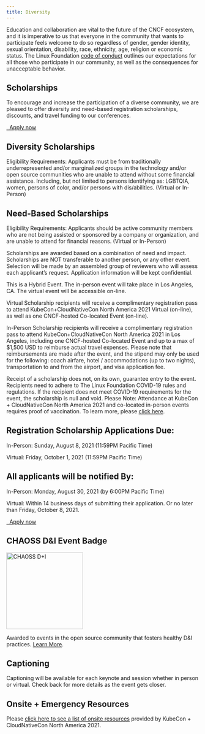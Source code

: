 ```yaml
---
title: Diversity
---
```


Education and collaboration are vital to the future of the CNCF ecosystem, and
it is imperative to us that everyone in the community that wants to participate
feels welcome to do so regardless of gender, gender identity, sexual
orientation, disability, race, ethnicity, age, religion or economic status. The
Linux Foundation [code of conduct](https://events.linuxfoundation.org/kubecon-cloudnativecon-north-america/attend/code-of-conduct/)
outlines our expectations for all those who participate in our community, as
well as the consequences for unacceptable behavior.

<!-- TODO
Please view the transparency report [Link to be provided] for opt-in statistics
from the PromCon Online 2021 on May 3, 2021.
-->

## Scholarships

To encourage and increase the participation of a diverse community, we are pleased to offer diversity and need-based registration scholarships, discounts, and travel funding to our conferences.

<a class="btn btn-lg btn-default" href="https://www.surveymonkey.com/r/Co-LoScholarshipNA21" target="_blank" role="button">
  <i class="fa fa-pen-field"></i>&nbsp;&nbsp;Apply now
</a>

## Diversity Scholarships

Eligibility Requirements: Applicants must be from traditionally underrepresented and/or marginalized groups in the technology and/or open source communities who are unable to attend without some financial assistance. Including, but not limited to persons identifying as: LGBTQIA, women, persons of color, and/or persons with dis/abilities. (Virtual or In-Person)

## Need-Based Scholarships

Eligibility Requirements:  Applicants should be active community members who are not being assisted or sponsored by a company or organization, and are unable to attend for financial reasons. (Virtual or In-Person)

Scholarships are awarded based on a combination of need and impact. Scholarships are NOT transferable to another person, or any other event. Selection will be made by an assembled group of reviewers who will assess each applicant’s request. Application information will be kept confidential.

This is a Hybrid Event. The in-person event will take place in Los Angeles, CA. The virtual event will be accessible on-line.

Virtual Scholarship recipients will receive a complimentary registration pass to attend KubeCon+CloudNativeCon North America 2021 Virtual (on-line), as well as one CNCF-hosted Co-located Event (on-line).

In-Person Scholarship recipients will receive a complimentary registration pass to attend KubeCon+CloudNativeCon North America 2021 in Los Angeles, including one CNCF-hosted Co-located Event and up to a max of $1,500 USD to reimburse actual travel expenses. Please note that reimbursements are made after the event, and the stipend may only be used for the following: coach airfare, hotel / accommodations (up to two nights), transportation to and from the airport, and visa application fee.

Receipt of a scholarship does not, on its own, guarantee entry to the event. Recipients need to adhere to The Linux Foundation COVID-19 rules and regulations. If the recipient does not meet COVID-19 requirements for the event, the scholarship is null and void. Please Note: Attendance at KubeCon + CloudNativeCon North America 2021 and co-located in-person events requires proof of vaccination. To learn more, please [click here](https://www.linuxfoundation.org/blog/adoption-of-a-covid-19-vaccine-required-approach-for-our-fall-2021-event-line-up/).

## Registration Scholarship Applications Due:

In-Person: Sunday, August 8, 2021 (11:59PM Pacific Time)

Virtual: Friday, October 1, 2021 (11:59PM Pacific Time)

## All applicants will be notified By:

In-Person: Monday, August 30, 2021 (by 6:00PM Pacific Time)

Virtual: Within 14 business days of submitting their application. Or no later than Friday, October 8, 2021.

<a class="btn btn-lg btn-default" href="https://www.surveymonkey.com/r/Co-LoScholarshipNA21" target="_blank" role="button">
  <i class="fa fa-pen-field"></i>&nbsp;&nbsp;Apply now
</a>

## CHAOSS D&I Event Badge

<a href="https://chaoss.community/"><img src="/assets/CHAOSS_D+I_gold.svg" alt="CHAOSS D+I" style="width: 200px"></a>

Awarded to events in the open source community that fosters healthy D&I
practices. <a href="https://chaoss.community/diversity-and-inclusion-badging/">Learn More</a>.


## Captioning

Captioning will be available for each keynote and session whether in person or virtual. Check back for more details as the event gets closer.

## Onsite + Emergency Resources

Please [click here to see a list of onsite resources](https://events.linuxfoundation.org/kubecon-cloudnativecon-north-america/attend/diversity-inclusion/#onsite-resources) provided by KubeCon + CloudNativeCon North America 2021.
